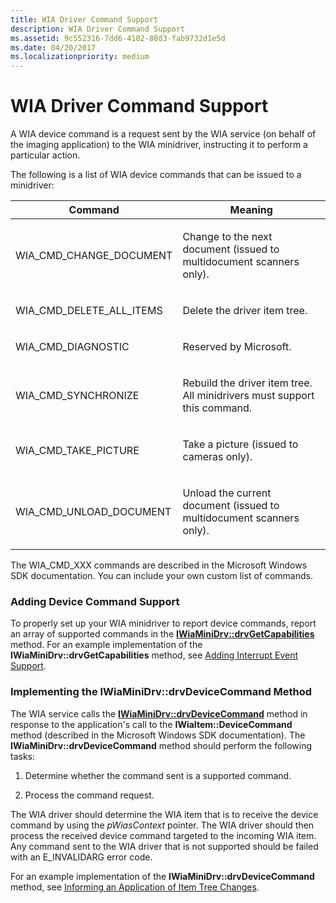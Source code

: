 ```yaml
---
title: WIA Driver Command Support
description: WIA Driver Command Support
ms.assetid: 9c552316-7dd6-4102-88d3-fab9732d1e5d
ms.date: 04/20/2017
ms.localizationpriority: medium
---
```


# WIA Driver Command Support





A WIA device command is a request sent by the WIA service (on behalf of the imaging application) to the WIA minidriver, instructing it to perform a particular action.

The following is a list of WIA device commands that can be issued to a minidriver:

<table>
<colgroup>
<col width="50%" />
<col width="50%" />
</colgroup>
<thead>
<tr class="header">
<th>Command</th>
<th>Meaning</th>
</tr>
</thead>
<tbody>
<tr class="odd">
<td><p>WIA_CMD_CHANGE_DOCUMENT</p></td>
<td><p>Change to the next document (issued to multidocument scanners only).</p></td>
</tr>
<tr class="even">
<td><p>WIA_CMD_DELETE_ALL_ITEMS</p></td>
<td><p>Delete the driver item tree.</p></td>
</tr>
<tr class="odd">
<td><p>WIA_CMD_DIAGNOSTIC</p></td>
<td><p>Reserved by Microsoft.</p></td>
</tr>
<tr class="even">
<td><p>WIA_CMD_SYNCHRONIZE</p></td>
<td><p>Rebuild the driver item tree. All minidrivers must support this command.</p></td>
</tr>
<tr class="odd">
<td><p>WIA_CMD_TAKE_PICTURE</p></td>
<td><p>Take a picture (issued to cameras only).</p></td>
</tr>
<tr class="even">
<td><p>WIA_CMD_UNLOAD_DOCUMENT</p></td>
<td><p>Unload the current document (issued to multidocument scanners only).</p></td>
</tr>
</tbody>
</table>

 

The WIA\_CMD\_XXX commands are described in the Microsoft Windows SDK documentation. You can include your own custom list of commands.

### Adding Device Command Support

To properly set up your WIA minidriver to report device commands, report an array of supported commands in the [**IWiaMiniDrv::drvGetCapabilities**](https://docs.microsoft.com/windows-hardware/drivers/ddi/content/wiamindr_lh/nf-wiamindr_lh-iwiaminidrv-drvgetcapabilities) method. For an example implementation of the **IWiaMiniDrv::drvGetCapabilities** method, see [Adding Interrupt Event Support](adding-interrupt-event-support.md).

### Implementing the IWiaMiniDrv::drvDeviceCommand Method

The WIA service calls the [**IWiaMiniDrv::drvDeviceCommand**](https://docs.microsoft.com/windows-hardware/drivers/ddi/content/wiamindr_lh/nf-wiamindr_lh-iwiaminidrv-drvdevicecommand) method in response to the application's call to the **IWiaItem::DeviceCommand** method (described in the Microsoft Windows SDK documentation). The **IWiaMiniDrv::drvDeviceCommand** method should perform the following tasks:

1.  Determine whether the command sent is a supported command.

2.  Process the command request.

The WIA driver should determine the WIA item that is to receive the device command by using the *pWiasContext* pointer. The WIA driver should then process the received device command targeted to the incoming WIA item. Any command sent to the WIA driver that is not supported should be failed with an E\_INVALIDARG error code.

For an example implementation of the **IWiaMiniDrv::drvDeviceCommand** method, see [Informing an Application of Item Tree Changes](informing-an-application-of-item-tree-changes.md).
